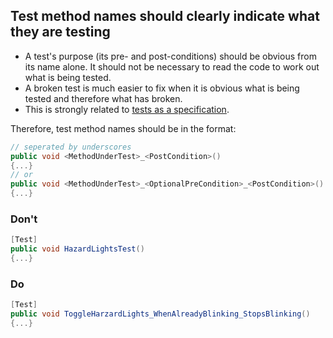 ## Test method names should clearly indicate what they are testing

- A test's purpose (its pre- and post-conditions) should be obvious from its name alone. It should not be necessary to read the code to work out what is being tested.
- A broken test is much easier to fix when it is obvious what is being tested and therefore what has broken.
- This is strongly related to [tests as a specification](tests-should-be-written-as-if-they-are-a-specification.md).

Therefore, test method names should be in the format:

```c#
// seperated by underscores
public void <MethodUnderTest>_<PostCondition>()
{...}
// or
public void <MethodUnderTest>_<OptionalPreCondition>_<PostCondition>()
{...}
```

### Don't

```c#
[Test]
public void HazardLightsTest()
{...}
```

### Do

```c#
[Test]
public void ToggleHarzardLights_WhenAlreadyBlinking_StopsBlinking()
{...}
```
